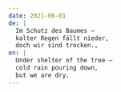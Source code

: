 ```yaml
---
date: 2021-06-01
de: |
  Im Schutz des Baumes –
  kalter Regen fällt nieder,
  doch wir sind trocken.,
en: |
  Under shelter of the tree –
  cold rain pouring down,
  but we are dry.
---
```

